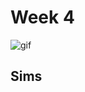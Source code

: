 # Week 4

![gif](https://github.com/KristineGudmundsen/CodeWords/raw/master/SKO/Week%204/TypeTestSpinning.gif)

## Sims
